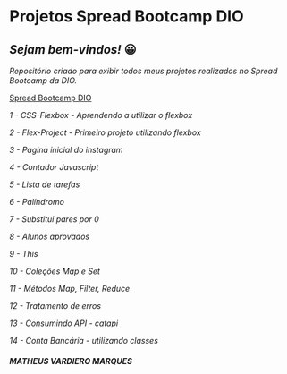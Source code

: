 # Projetos Spread Bootcamp DIO
## *Sejam bem-vindos!* 😀 

*Repositório criado para exibir todos meus projetos realizados no Spread Bootcamp da DIO.*

[Spread Bootcamp DIO](https://www.dio.me/en)

*1 - CSS-Flexbox - Aprendendo a utilizar o flexbox*

*2 - Flex-Project - Primeiro projeto utilizando flexbox*

*3 - Pagina inicial do instagram*

*4 - Contador Javascript*

*5 - Lista de tarefas*

*6 - Palíndromo*

*7 - Substitui pares por 0*

*8 - Alunos aprovados*

*9 - This*

*10 - Coleções Map e Set*

*11 - Métodos Map, Filter, Reduce*

*12 - Tratamento de erros*

*13 - Consumindo API - catapi*

*14 - Conta Bancária - utilizando classes*

##### MATHEUS VARDIERO MARQUES
